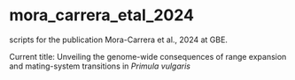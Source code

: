 # mora_carrera_etal_2024
scripts for the publication Mora-Carrera et al., 2024 at GBE.

Current title: Unveiling the genome-wide consequences of range expansion and mating-system transitions in *Primula vulgaris*
